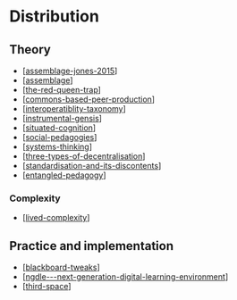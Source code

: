 # Distribution

## Theory

- [[assemblage-jones-2015]]
- [[assemblage]]
- [[the-red-queen-trap]]
- [[commons-based-peer-production]]
- [[interoperatiblity-taxonomy]]
- [[instrumental-gensis]]
- [[situated-cognition]]
- [[social-pedagogies]]
- [[systems-thinking]]
- [[three-types-of-decentralisation]]
- [[standardisation-and-its-discontents]]
- [[entangled-pedagogy]]

### Complexity

- [[lived-complexity]]

## Practice and implementation

- [[blackboard-tweaks]]
- [[ngdle---next-generation-digital-learning-environment]]
- [[third-space]]

[//begin]: # "Autogenerated link references for markdown compatibility"
[assemblage-jones-2015]: Distribution/assemblage-jones-2015 "Assemblage (Jones, 2015)"
[assemblage]: Distribution/assemblage "Assemblage"
[the-red-queen-trap]: Distribution/the-red-queen-trap "The Red Queen Trap"
[commons-based-peer-production]: Distribution/commons-based-peer-production "Commons-based peer production"
[interoperatiblity-taxonomy]: Distribution/interoperatiblity-taxonomy "Interoperability Taxonomy"
[instrumental-gensis]: Distribution/instrumental-gensis "Instrumental Genesis"
[situated-cognition]: Distribution/situated-cognition "Situated cognition"
[social-pedagogies]: Distribution/social-pedagogies "Social Pedagogies"
[systems-thinking]: Distribution/systems-thinking "Systems thinking"
[three-types-of-decentralisation]: Distribution/three-types-of-decentralisation "Three types of decentralisation"
[standardisation-and-its-discontents]: Society/standardisation-and-its-discontents "Standardisation and its discontents"
[entangled-pedagogy]: Distribution/entangled-pedagogy "Entangled Pedagogy"
[lived-complexity]: Distribution/lived-complexity "lived-complexity"
[blackboard-tweaks]: Distribution/blackboard-tweaks "Blackboard tweaks"
[ngdle---next-generation-digital-learning-environment]: Distribution/ngdle---next-generation-digital-learning-environment "NGDLE - Next Generation Digital Learning Environment"
[third-space]: Distribution/third-space "Third space"
[//end]: # "Autogenerated link references"
